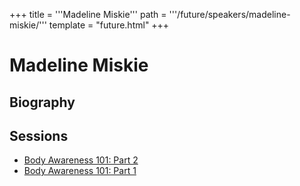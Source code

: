 +++
title = '''Madeline Miskie'''
path = '''/future/speakers/madeline-miskie/'''
template = "future.html"
+++

<h1>Madeline Miskie</h1>
<h2>Biography</h2>
<p></p>
<h2>Sessions</h2>
<ul><li><a href="/future/sessions/body-awareness-101-part-2/">Body Awareness 101: Part 2</a></li><li><a href="/future/sessions/body-awareness-101-part-1/">Body Awareness 101: Part 1</a></li>

